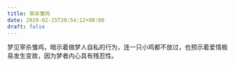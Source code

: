 ```yaml
---
title: 宰杀雏鸡
date: 2020-02-15T20:54:12+08:00
draft: false
---
```


梦见宰杀雏鸡，暗示着做梦人自私的行为，连一只小鸡都不放过，也预示着爱情极易发生变故，因为梦者内心具有残忍性。


